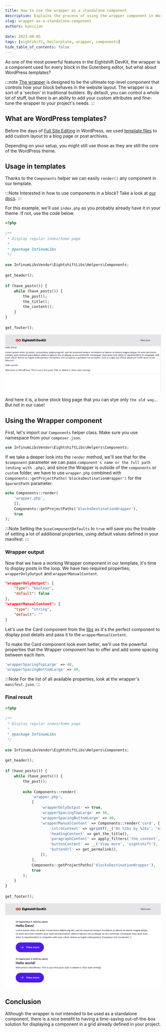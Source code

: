```yaml
---
title: How to use the wrapper as a standalone component
description: Explains the process of using the wrapper component in WordPress templates.
slug: wrapper-as-a-standalone-component
authors: kancijan

date: 2023-09-05
tags: [eightshift, boilerplate, wrapper, components]
hide_table_of_contents: false
---
```


As one of the most powerful features in the Eightshift DevKit, the wrapper is a component used for every block in the Gutenberg editor, but what about WordPress templates?
<!--truncate-->

:::note
[The wrapper](https://eightshift.com/docs/basics/blocks-wrapper/) is designed to be the ultimate top-level component that controls how your block behaves in the website layout. The wrapper is a sort of a 'section' in traditional builders. By default, you can control a whole lot of stuff, but there is an ability to add your custom attributes and fine-tune the wrapper to your project's needs.
:::

## What are WordPress templates?

Before the days of [Full Site Editing](https://developer.wordpress.org/block-editor/getting-started/full-site-editing/) in WordPress, we used [template files](https://developer.wordpress.org/themes/basics/template-hierarchy/) to add custom layout to a blog page or post archives.

Depending on your setup, you might still use those as they are still the core of the WordPress theme.

## Usage in templates

Thanks to the `Components` helper we can easily `render()` any component in our template. 

:::Note
Interested in how to use components in a block? Take a look at [our docs](https://eightshift.com/docs/basics/blocks-component-in-block#i-have-a-component-that-i-want-to-use-manually).
:::

For this example, we'll use `index.php` as you probably already have it in your theme. If not, use the code below.

```php
<?php

/**
 * Display regular index/home page
 *
 * @package InfinumLibs
 */

use InfinumLibsVendor\EightshiftLibs\Helpers\Components;

get_header();

if (have_posts()) {
	while (have_posts()) {
		the_post();
		the_title();
		the_content();
	}
}

get_footer();
```
![No wrapper](/img/blog/no-wrapper.png)

And here it is, a bone stock blog page that you can stye only `the old way`... But not in our case!

## Using the Wrapper component

First, let's import our `Components` helper class. Make sure you use namespace from your `composer.json`.
```php
use InfinumLibsVendor\EightshiftLibs\Helpers\Components;
```

If we take a deeper look into the `render` method, we'll see that for the `$component` parameter we can pass `component's name or the full path (ending with .php)`, and since the Wrapper is outside of the `components` or `custom` folder, we have to use `wrapper.php` combined with `Components::getProjectPaths('blocksDestinationWrapper')` for the `$parentPath` parameter.

```php
echo Components::render(
	'wrapper.php',
	[],
	Components::getProjectPaths('blocksDestinationWrapper'),
	true
);
```
:::Note
Setting the `$useComponentDefaults` to `true` will save you the trouble of setting a lot of additional properties, using default values defined in your manifest.
:::

### Wrapper output

Now that we have a working Wrapper component in our template, it's time to display posts in the loop.
We have two required properties; `wrapperOnlyOutput` and `wrapperManualContent`.

```json
"wrapperOnlyOutput": {
	"type": "boolean",
	"default": false
},
"wrapperManualContent": {
	"type": "string",
	"default": ""
}
```

Let's use the Card component from the [libs](https://eightshift.com/docs/additional-libraries/libs) as it's the perfect component to display post details and pass it to the `wrapperManualContent`.

To make the Card component look even better, we'll use the powerful properties that the Wrapper component has to offer and add some spacing between each item.

```php
'wrapperSpacingTopLarge' => 40,
'wrapperSpacingBottomLarge' => 40,
```

:::Note
For the list of all available properties, look at the wrapper's `manifest.json`.
:::

### Final result

```php
<?php

/**
 * Display regular index/home page
 *
 * @package InfinumLibs
 */

use InfinumLibsVendor\EightshiftLibs\Helpers\Components;

get_header();

if (have_posts()) {
	while (have_posts()) {
		the_post();

		echo Components::render(
			'wrapper.php',
			[
				'wrapperOnlyOutput' => true,
				'wrapperSpacingTopLarge' => 40,
				'wrapperSpacingBottomLarge' => 40,
				'wrapperManualContent' => Components::render('card', [
					'introContent' => sprintf(__('On %1$s by %2$s', 'eightshift'), get_the_date(), get_the_author_meta('display_name')),
					'headingContent' => get_the_title(),
					'paragraphContent' => apply_filters('the_content', get_the_excerpt()),
					'buttonContent' => __('View more', 'eightshift'),
					'buttonUrl' => get_permalink(),
				]),
			],
			Components::getProjectPaths('blocksDestinationWrapper'),
			true
		);
	}
}

get_footer();
```
![Wrapper with content](/img/blog/wrapper-content.png)

## Conclusion

Although the wrapper is not intended to be used as a standalone component, there is a nice benefit to having a time-saving out-of-the-box solution for displaying a component in a grid already defined in your project.
